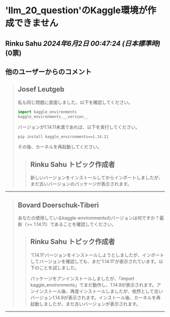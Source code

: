 # 'llm_20_question'のKaggle環境が作成できません
**Rinku Sahu** *2024年6月2日 00:47:24 (日本標準時)* (0票)
---
## 他のユーザーからのコメント
> ## Josef Leutgeb
> 
> 私も同じ問題に直面しました。以下を確認してください。
> 
> ```python
> import kaggle_environments
> kaggle_environments.__version__
> ```
> 
> バージョンが1.14.11未満であれば、以下を実行してください。
> 
> ```bash
> pip install kaggle_environments==1.14.11
> ```
> 
> その後、カーネルを再起動してください。
> 
> 
> > ## Rinku Sahu トピック作成者
> > 
> > 新しいバージョンをインストールしてからインポートしましたが、まだ古いバージョンのパッケージが表示されます。
> > 
> > 
---
> ## Bovard Doerschuk-Tiberi
> 
> あなたの使用しているkaggle-environmentsのバージョンは何ですか？最新（>= 1.14.11）であることを確認してください。
> 
> > ## Rinku Sahu トピック作成者
> > 
> > '1.14.11'バージョンをインストールしようとしましたが、インポートしてバージョンを確認しても、まだ'1.14.11'が表示されています。以下のことを試しました。
> > 
> > パッケージをアンインストールしましたが、「import kaggle_environments」でまだ動作し、1.14.9が表示されます。アンインストール後、再度インストールしましたが、依然として古いバージョン1.14.9が表示されます。インストール後、カーネルを再起動しましたが、まだ古いバージョンが表示されます。
> > 
> > 
---
